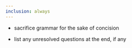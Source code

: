 ```yaml
---
inclusion: always
---
```


- sacrifice grammar for the sake of concision

- list any unresolved questions at the end, if any